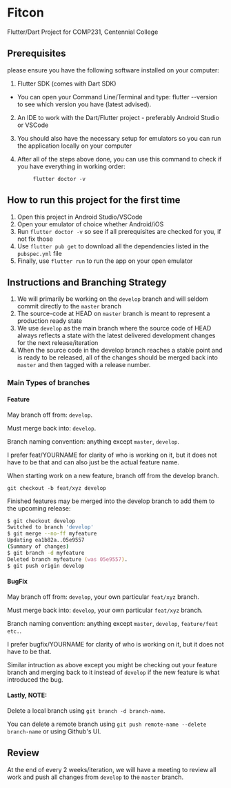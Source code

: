 # Fitcon

Flutter/Dart Project for COMP231, Centennial College

## Prerequisites 
please ensure you have the following software installed on your computer:
1. Flutter SDK (comes with Dart SDK)
 - You can open your Command Line/Terminal and type:   flutter --version    to see which version you have (latest advised).
2. An IDE to work with the Dart/Flutter project - preferably Android Studio or VSCode
3. You should also have the necessary setup for emulators so you can run the application locally on your computer
4. After all of the steps above done, you can use this command to check if you have everything in working order:

            flutter doctor -v 
         
## How to run this project for the first time
1. Open this project in Android Studio/VSCode
2. Open your emulator of choice whether Android/iOS
3. Run `flutter doctor -v` so see if all prerequisites are checked for you, if not fix those
4. Use `flutter pub get` to download all the dependencies listed in the `pubspec.yml` file
5. Finally, use `flutter run` to run the app on your open emulator


## Instructions and Branching Strategy

1. We will primarily be working on the `develop` branch and will seldom commit directly to the `master` branch
2. The source-code at HEAD on `master` branch is meant to represent a production ready state
3. We use `develop` as the main branch where the source code of HEAD always reflects a state with the latest delivered development changes for the next release/iteration
4. When the source code in the develop branch reaches a stable point and is ready to be released, all of the changes should be merged back into `master` and then tagged with a release number.

### Main Types of branches

#### Feature

May branch off from: `develop`.

Must merge back into: `develop`.

Branch naming convention: anything except `master`, `develop`.

I prefer feat/YOURNAME for clarity of who is working on it, but it does not have to be that and can also just be the actual feature name.

When starting work on a new feature, branch off from the develop branch.

`git checkout -b feat/xyz develop`

Finished features may be merged into the develop branch to add them to the upcoming release:

```zsh
$ git checkout develop
Switched to branch 'develop'
$ git merge --no-ff myfeature
Updating ea1b82a..05e9557
(Summary of changes)
$ git branch -d myfeature
Deleted branch myfeature (was 05e9557).
$ git push origin develop
```

#### BugFix

May branch off from: `develop`, your own particular `feat/xyz` branch.

Must merge back into: `develop`, your own particular `feat/xyz` branch. 

Branch naming convention: anything except `master`, `develop`, `feature/feat etc.`.  

I prefer bugfix/YOURNAME for clarity of who is working on it, but it does not have to be that.

Similar intruction as above except you might be checking out your feature branch and merging back to it instead of `develop` if the new feature is what introduced the bug.

#### Lastly, NOTE:

Delete a local branch using `git branch -d branch-name`. 

You can delete a remote branch using `git push remote-name --delete branch-name` or using Github's UI.

## Review

At the end of every 2 weeks/iteration, we will have a meeting to review all work and push all changes from `develop` to the `master` branch.
